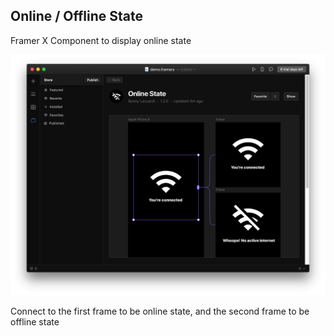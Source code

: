 ## Online / Offline State

Framer X Component to display online state

![ssdemo](ssonline.png)

Connect to the first frame to be online state, and the second frame to be offline state
